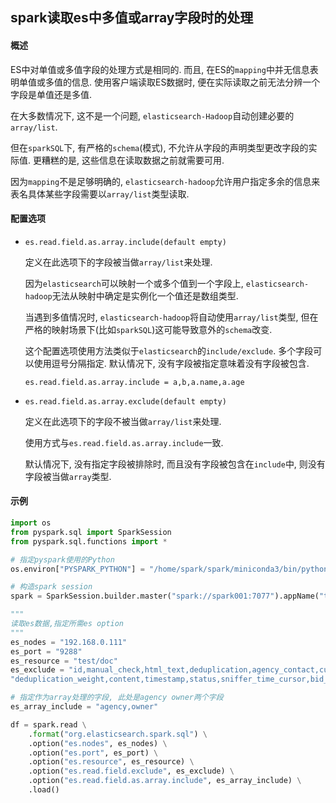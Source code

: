 ## spark读取es中多值或array字段时的处理

#### 概述

ES中对单值或多值字段的处理方式是相同的. 而且, 在ES的`mapping`中并无信息表明单值或多值的信息. 使用客户端读取ES数据时, 便在实际读取之前无法分辨一个字段是单值还是多值.

在大多数情况下, 这不是一个问题, `elasticsearch-Hadoop`自动创建必要的`array/list`.

但在`sparkSQL`下, 有严格的`schema`(模式), 不允许从字段的声明类型更改字段的实际值. 更糟糕的是, 这些信息在读取数据之前就需要可用. 

因为`mapping`不是足够明确的, `elasticsearch-hadoop`允许用户指定多余的信息来表名具体某些字段需要以`array/list`类型读取.

#### 配置选项

- `es.read.field.as.array.include(default empty)`

  定义在此选项下的字段被当做`array/list`来处理. 

  因为`elasticsearch`可以映射一个或多个值到一个字段上, `elasticsearch-hadoop`无法从映射中确定是实例化一个值还是数组类型. 

  当遇到多值情况时, `elasticsearch-hadoop`将自动使用`array/list`类型, 但在严格的映射场景下(比如`sparkSQL`)这可能导致意外的`schema`改变. 

  这个配置选项使用方法类似于`elasticsearch`的`include/exclude`. 多个字段可以使用逗号分隔指定. 默认情况下, 没有字段被指定意味着没有字段被包含. 

  ```
  es.read.field.as.array.include = a,b,a.name,a.age
  ```

- `es.read.field.as.array.exclude(default empty)`

  定义在此选项下的字段不被当做`array/list`来处理. 

  使用方式与`es.read.field.as.array.include`一致. 

  默认情况下, 没有指定字段被排除时, 而且没有字段被包含在`include`中, 则没有字段被当做`array`类型.

#### 示例

```python
import os
from pyspark.sql import SparkSession
from pyspark.sql.functions import *

# 指定pyspark使用的Python
os.environ["PYSPARK_PYTHON"] = "/home/spark/spark/miniconda3/bin/python3"

# 构造spark session
spark = SparkSession.builder.master("spark://spark001:7077").appName("test_production_es_data").getOrCreate()

"""
读取es数据,指定所需es option
"""
es_nodes = "192.168.0.111"
es_port = "9288"
es_resource = "test/doc"
es_exclude = "id,manual_check,html_text,deduplication,agency_contact,cursor," \
"deduplication_weight,content,timestamp,status,sniffer_time_cursor,bid_company_alliance,owner_contact,project_contact,title"

# 指定作为array处理的字段, 此处是agency owner两个字段
es_array_include = "agency,owner"

df = spark.read \
    .format("org.elasticsearch.spark.sql") \
    .option("es.nodes", es_nodes) \
    .option("es.port", es_port) \
    .option("es.resource", es_resource) \
    .option("es.read.field.exclude", es_exclude) \
    .option("es.read.field.as.array.include", es_array_include) \
    .load()
```

